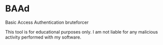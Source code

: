 # BAAd
Basic Access Authentication bruteforcer

This tool is for educational purposes only. I am not liable for any malicious activity performed with my software.
